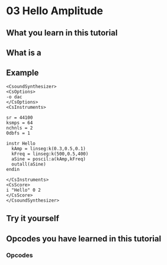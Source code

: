 # 03 Hello Amplitude


## What you learn in this tutorial



## What is a 


## Example



~~~csound
<CsoundSynthesizer>
<CsOptions>
-o dac
</CsOptions>
<CsInstruments>

sr = 44100
ksmps = 64
nchnls = 2
0dbfs = 1

instr Hello
  kAmp = linseg:k(0.3,0.5,0.1)
  kFreq = linseg:k(500,0.5,400)
  aSine = poscil:a(kAmp,kFreq)
  outall(aSine)
endin

</CsInstruments>
<CsScore>
i "Hello" 0 2
</CsScore>
</CsoundSynthesizer>
~~~

## 

## Try it yourself



## Opcodes you have learned in this tutorial
### Opcodes

